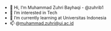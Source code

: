 - 👋 Hi, I’m Muhammad Zuhri Bayhaqi - @zuhrib1
- 👀 I’m interested in Tech
- 🌱 I’m currently learning at Universitas Indonesia
- 📫 @muhammad.zuhri@ui.ac.id

<!---
zuhrib1/zuhrib1 is a ✨ special ✨ repository because its `README.md` (this file) appears on your GitHub profile.
You can click the Preview link to take a look at your changes.
--->
